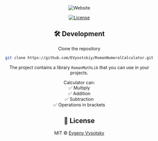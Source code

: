 <div align="center">
<div>
    <img alt='Website' src="https://user-images.githubusercontent.com/58386734/223582799-d449279d-332e-4c6b-89cc-e24cff6c1603.png" />
<div>

[![License](https://img.shields.io/badge/-mit-red.svg?longCache=true&style=for-the-badge)](https://github.com/EVysotskiy/RomanNumeralCalculator/blob/master/LICENSE)

</div>

## 🛠 Development

Clone the repository<br>
```zsh
git clone https://github.com/EVysotskiy/RomanNumeralCalculator.git
```

The project contains a library `RomanMathLib` that you can use in your projects.

Calculator can:<br>
✅ Multiply<br>
✅ Addition<br>
✅ Subtraction<br>
✅ Operations in brackets

## 📄 License

MIT © [Evgeny Vysotsky](https://github.com/EVysotskiy/RomanNumeralCalculator/blob/master/LICENSE)
